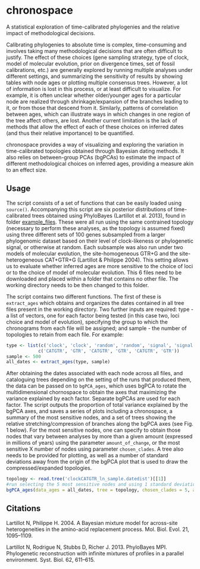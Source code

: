 # chronospace
A statistical exploration of time-calibrated phylogenies and the relative impact of methodological decisions.

Calibrating phylogenies to absolute time is complex, time-consuming and involves taking many methodological decisions that are often difficult to justify. The effect of these choices (gene sampling strategy, type of clock, model of molecular evolution, prior on divergence times, set of fossil calibrations, etc.) are generally explored by running multiple analyses under different settings, and summarizing the sensitivity of results by showing tables with node ages or plotting multiple consensus trees. However, a lot of information is lost in this process, or at least difficult to visualize. For example, it is often unclear whether older/younger ages for a particular node are realized through shrinkage/expansion of the branches leading to it, or from those that descend from it. Similarly, patterns of correlation between ages, which can illustrate ways in which changes in one region of the tree affect others, are lost. Another current limitation is the lack of methods that allow the effect of each of these choices on inferred dates (and thus their relative importance) to be quantified.

chronospace provides a way of visualizing and exploring the variation in time-calibrated topologies obtained through Bayesian dating methods. It also relies on between-group PCAs (bgPCAs) to estimate the impact of different methodological choices on inferred ages, providing a measure akin to an effect size.

## Usage
The script consists of a set of functions that can be easily loaded using ```source()```. Accompanying this script are six posterior distributions of time-calibrated trees obtained using PhyloBayes (Lartillot et al. 2013), found in folder [example_files](https://github.com/mongiardino/chronospace/tree/main/example_files). These were all run using the same contrained topology (necessary to perform these analyses, as the topology is assumed fixed) using three different sets of 100 genes subsampled from a larger phylogenomic dataset based on their level of clock-likeness or phylogenetic signal, or otherwise at random. Each subsample was also run under two models of molecular evolution, the site-homogeneous GTR+G and the site-heterogeneous CAT+GTR+G (Lartillot & Philippe 2004). This setting allows us to evaluate whether inferred ages are more sensitive to the choice of loci or to the choice of model of molecular evolution. This 6 files need to be downloaded and placed within a folder that contains no other file. The working directory needs to be then changed to this folder.

The script contains two different functions. The first of these is ```extract_ages``` which obtains and organizes the dates contained in all tree files present in the working directory. Two further inputs are required: type - a list of vectors, one for each factor being tested (in this case two, loci choice and model of evolution), specifying the group to which the chronograms from each file will be assigned; and sample - the number of topologies to retain from each file. For example:

```R
type <- list(c('clock', 'clock', 'random', 'random', 'signal', 'signal'), 
            c('CATGTR', 'GTR', 'CATGTR', 'GTR', 'CATGTR', 'GTR'))
sample <- 500
all_dates <- extract_ages(type, sample)
```

After obtaining the dates associated with each node across all files, and cataloguing trees depending on the setting of the runs that produced them, the data can be passed on to ```bgPCA_ages```, which uses bgPCA to rotate the multidimensional chornospace to obtain the axes that maximizing the variance explained by each factor. Separate bgPCAs are used for each factor. The script outputs the proportion of total variance explained by the bgPCA axes, and saves a series of plots including a chronospace, a summary of the most sensitive nodes, and a set of trees showing the relative stretching/compression of branches along the bgPCA axes (see Fig. 1 below). For the most sensitive nodes, one can specify to obtain those nodes that vary between analyses by more than a given amount (expressed in millions of years) using the parameter ```amount_of_change```, or the most sensitive X number of nodes using parameter ```chosen_clades```. A tree also needs to be provided for plotting, as well as a number of standard deviations away from the origin of the bgPCA plot that is used to draw the compressed/expanded topologies.

```R
topology <- read.tree('clockCATGTR_ln_sample.datedist')[[1]]
#run selecting the 5 most sensitive nodes and using 1 standard deviation
bgPCA_ages(data_ages = all_dates, tree = topology, chosen_clades = 5, amount_of_change = NA, sdev = 1)
```

## Citations
Lartillot N, Philippe H. 2004. A Bayesian mixture model for across-site heterogeneities in the amino-acid replacement process. Mol. Biol. Evol. 21, 1095–1109.

Lartillot N, Rodrigue N, Stubbs D, Richer J. 2013. PhyloBayes MPI. Phylogenetic reconstruction with infinite mixtures of profiles in a parallel environment. Syst. Biol. 62, 611–615.
